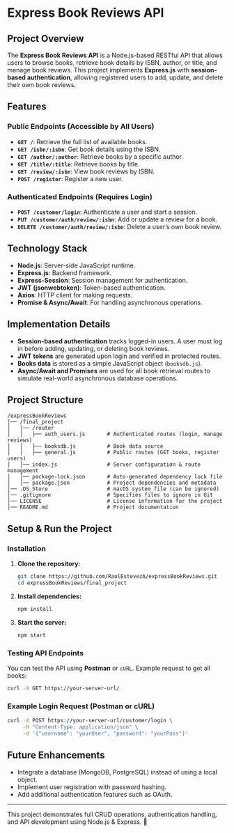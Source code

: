 # Express Book Reviews API

## Project Overview
The **Express Book Reviews API** is a Node.js-based RESTful API that allows users to browse books, retrieve book details by ISBN, author, or title, and manage book reviews. This project implements **Express.js** with **session-based authentication**, allowing registered users to add, update, and delete their own book reviews.

## Features

### Public Endpoints (Accessible by All Users)
- **`GET /`**: Retrieve the full list of available books.
- **`GET /isbn/:isbn`**: Get book details using the ISBN.
- **`GET /author/:author`**: Retrieve books by a specific author.
- **`GET /title/:title`**: Retrieve books by title.
- **`GET /review/:isbn`**: View book reviews by ISBN.
- **`POST /register`**: Register a new user.

### Authenticated Endpoints (Requires Login)
- **`POST /customer/login`**: Authenticate a user and start a session.
- **`PUT /customer/auth/review/:isbn`**: Add or update a review for a book.
- **`DELETE /customer/auth/review/:isbn`**: Delete a user’s own book review.

## Technology Stack
- **Node.js**: Server-side JavaScript runtime.
- **Express.js**: Backend framework.
- **Express-Session**: Session management for authentication.
- **JWT (jsonwebtoken)**: Token-based authentication.
- **Axios**: HTTP client for making requests.
- **Promise & Async/Await**: For handling asynchronous operations.

## Implementation Details
- **Session-based authentication** tracks logged-in users. A user must log in before adding, updating, or deleting book reviews.
- **JWT tokens** are generated upon login and verified in protected routes.
- **Books data** is stored as a simple JavaScript object (`booksdb.js`).
- **Async/Await and Promises** are used for all book retrieval routes to simulate real-world asynchronous database operations.

## Project Structure
```
/expressBookReviews
│── /final_project
│   │── /router
│   │   ├── auth_users.js       # Authenticated routes (login, manage reviews)
│   │   ├── booksdb.js          # Book data source
│   │   ├── general.js          # Public routes (GET books, register users)
│   │── index.js                # Server configuration & route management
│   │── package-lock.json       # Auto-generated dependency lock file
│   │── package.json            # Project dependencies and metadata
│── .DS_Store                   # macOS system file (can be ignored)
│── .gitignore                  # Specifies files to ignore in Git
│── LICENSE                     # License information for the project
│── README.md                   # Project documentation
```

## Setup & Run the Project

### Installation
1. **Clone the repository:**
   ```bash
   git clone https://github.com/RaulEstevezA/expressBookReviews.git
   cd expressBookReviews/final_project
   ```

2. **Install dependencies:**
   ```bash
   npm install
   ```

3. **Start the server:**
   ```bash
   npm start
   ```

### Testing API Endpoints
You can test the API using **Postman** or `cURL`. Example request to get all books:
```bash
curl -X GET https://your-server-url/
```

### Example Login Request (Postman or cURL)
```bash
curl -X POST https://your-server-url/customer/login \
     -H "Content-Type: application/json" \
     -d '{"username": "yourUser", "password": "yourPass"}'
```

## Future Enhancements
- Integrate a database (MongoDB, PostgreSQL) instead of using a local object.
- Implement user registration with password hashing.
- Add additional authentication features such as OAuth.

---

This project demonstrates full CRUD operations, authentication handling, and API development using Node.js & Express. 🚀
